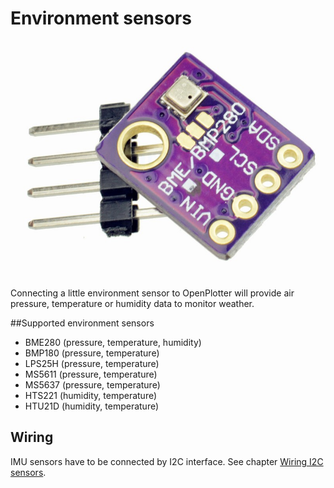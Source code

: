 # Environment sensors

![](BME280.jpg)

Connecting a little environment sensor to OpenPlotter will provide air pressure, temperature or humidity data to monitor weather.

##Supported environment sensors

* BME280 (pressure, temperature, humidity)
* BMP180 (pressure, temperature)
* LPS25H (pressure, temperature)
* MS5611 (pressure, temperature)
* MS5637 (pressure, temperature)
* HTS221 (humidity, temperature)
* HTU21D (humidity, temperature)

## Wiring

IMU sensors have to be connected by I2C interface. See chapter [Wiring I2C sensors](/wiring-i2c-sensors.md).